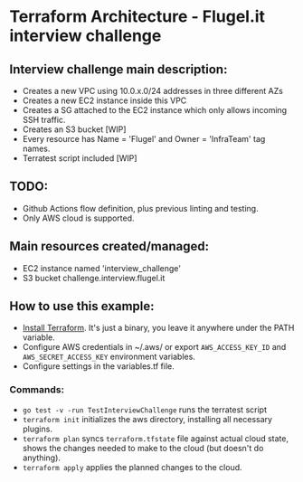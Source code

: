 # Terraform Architecture - Flugel.it interview challenge

## Interview challenge main description:
 - Creates a new VPC using 10.0.x.0/24 addresses in three different AZs
 - Creates a new EC2 instance inside this VPC
 - Creates a SG attached to the EC2 instance which only allows incoming SSH traffic.
 - Creates an S3 bucket [WIP]
 - Every resource has Name = 'Flugel' and Owner = 'InfraTeam' tag names.
 - Terratest script included [WIP]

## TODO:
 - Github Actions flow definition, plus previous linting and testing.
 - Only AWS cloud is supported.

## Main resources created/managed:
- EC2 instance named 'interview_challenge'
- S3 bucket challenge.interview.flugel.it

## How to use this example:
- [Install Terraform](https://www.terraform.io/downloads.html). It's just a binary, you leave it anywhere under the PATH variable.
- Configure AWS credentials in ~/.aws/ or export `AWS_ACCESS_KEY_ID` and `AWS_SECRET_ACCESS_KEY` environment variables.
- Configure settings in the variables.tf file.

### Commands:
- `go test -v -run TestInterviewChallenge` runs the terratest script
- `terraform init` initializes the aws directory, installing all necessary plugins.
- `terraform plan` syncs `terraform.tfstate` file against actual cloud state, shows the changes needed to make to the cloud (but doesn't do anything).
- `terraform apply` applies the planned changes to the cloud.
